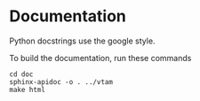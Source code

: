 # Documentation

Python docstrings use the google style.

To build the documentation, run these commands

~~~
cd doc
sphinx-apidoc -o . ../vtam
make html
~~~
